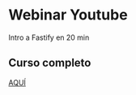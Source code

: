 # Webinar Youtube
Intro a Fastify en 20 min

## Curso completo
[AQUÍ](https://youtu.be/UrJENsmU1vw)
